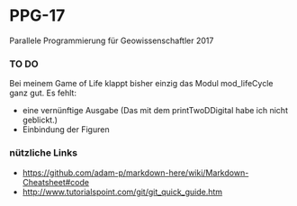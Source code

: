# PPG-17
Parallele Programmierung für Geowissenschaftler 2017

### TO DO
Bei meinem Game of Life klappt bisher einzig das Modul mod_lifeCycle ganz gut.
Es fehlt: 
- eine vernünftige Ausgabe (Das mit dem printTwoDDigital habe ich nicht geblickt.)
- Einbindung der Figuren

### nützliche Links
- https://github.com/adam-p/markdown-here/wiki/Markdown-Cheatsheet#code
- http://www.tutorialspoint.com/git/git_quick_guide.htm

